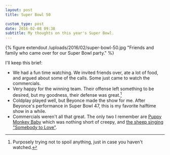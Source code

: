 ```yaml
---
layout: post
title: Super Bowl 50

custom_type: post
date: 2016-02-08 09:38
subtitle: My thoughts on this year's Super Bowl.
---
```

{% figure extendout /uploads/2016/02/super-bowl-50.jpg "Friends and family who came over for our Super Bowl party." %}

I'll keep this brief:

- We had a fun time watching. We invited friends over, ate a lot of food, and argued about some of the calls. Some just came to watch the commercials.
- Very happy for the winning team. Their offense left something to be desired, but my goodness, their defense was great.[^1]
- Coldplay played well, but Beyonce made the show for me. After Beyonce's performance in Super Bowl 47, this is my favorite halftime show in a while.
- Commercials weren't all that great. The only two I remember are [Puppy Monkey Baby](http://youtu.be/2nlfaqBGBsc) which was nothing short of creepy, and [the sheep singing "Somebody to Love"](http://youtu.be/ogXjiFMtVyI).

[^1]: Purposely trying not to spoil anything, just in case you haven't watched.
